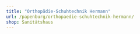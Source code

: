 ```yaml
---
title: "Orthopädie-Schuhtechnik Hermann"
url: /papenburg/orthopaedie-schuhtechnik-hermann/
shop: Sanitätshaus
---
```

